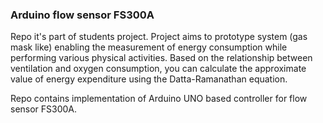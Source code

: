 ### Arduino flow sensor FS300A

Repo it's part of students project. Project aims to prototype system (gas mask like) enabling the measurement of energy consumption while performing various physical activities. Based on the relationship between ventilation and oxygen consumption, you can calculate the approximate value of energy expenditure using the Datta-Ramanathan equation.

Repo contains implementation of Arduino UNO based controller for flow sensor FS300A. 
